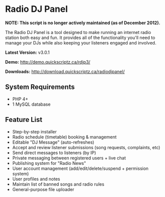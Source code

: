 # Radio DJ Panel

**NOTE: This script is no longer actively maintained (as of December 2012).**

The Radio DJ Panel is a tool designed to make running an internet radio station both easy and fun. It provides all of the functionality you'll need to manage your DJs while also keeping your listeners engaged and involved.

**Latest Version:** v3.0.1

**Demo:** http://demo.quickscriptz.ca/rdjp3/

**Downloads:** http://download.quickscriptz.ca/radiodjpanel/

## System Requirements

- PHP 4+
- 1 MySQL database

## Feature List

- Step-by-step installer
- Radio schedule (timetable) booking & management
- Editable "DJ Message" (auto-refreshes)
- Accept and review listener submissions (song requests, complaints, etc)
- Send direct messages to listeners (by IP)
- Private messaging between registered users + live chat
- Publishing system for "Radio News"
- User account management (add/edit/delete/suspend + permission system)
- User profiles and notes
- Maintain list of banned songs and radio rules
- General-purpose file uploader
